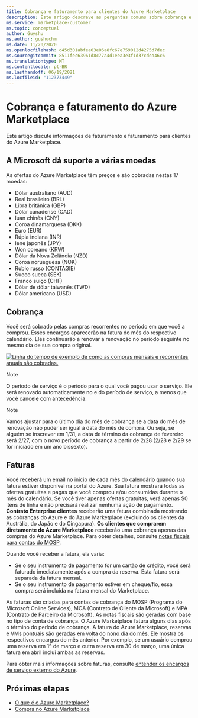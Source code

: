 ```yaml
---
title: Cobrança e faturamento para clientes do Azure Marketplace
description: Este artigo descreve as perguntas comuns sobre cobrança e faturamento para clientes do Azure Marketplace.
ms.service: marketplace-customer
ms.topic: conceptual
author: Guyshu
ms.author: gushuchm
ms.date: 11/20/2020
ms.openlocfilehash: d45d301abfea03e06a8fc67e759012d4275d7dec
ms.sourcegitcommit: 8511fec63961d8c77a4d1eea3e3f1d37cdea46c6
ms.translationtype: MT
ms.contentlocale: pt-BR
ms.lasthandoff: 06/19/2021
ms.locfileid: "112373449"
---
```

# <a name="azure-marketplace-billing-and-invoicing"></a>Cobrança e faturamento do Azure Marketplace

Este artigo discute informações de faturamento e faturamento para clientes do Azure Marketplace.

## <a name="microsoft-supports-multiple-currencies"></a>A Microsoft dá suporte a várias moedas

As ofertas do Azure Marketplace têm preços e são cobradas nestas 17 moedas:

- Dólar australiano (AUD)
- Real brasileiro (BRL)
- Libra britânica (GBP)
- Dólar canadense (CAD)
- Iuan chinês (CNY)
- Coroa dinamarquesa (DKK)
- Euro (EUR)
- Rúpia indiana (INR)
- Iene japonês (JPY)
- Won coreano (KRW)
- Dólar da Nova Zelândia (NZD)
- Coroa norueguesa (NOK)
- Rublo russo (CONTAGIE)
- Sueco sueca (SEK)
- Franco suíço (CHF)
- Dólar de dólar taiwanês (TWD)
- Dólar americano (USD)

## <a name="billing"></a>Cobrança

Você será cobrado pelas compras recorrentes no período em que você a comprou. Esses encargos aparecerão na fatura do mês do respectivo calendário. Eles continuarão a renovar a renovação no período seguinte no mesmo dia de sua compra original.

[![Linha do tempo de exemplo de como as compras mensais e recorrentes anuais são cobradas.](media/billing/billing-charges-recurring.png)](media/billing/billing-charges-recurring.png#lightbox)

>[!NOTE]
> O período de serviço é o período para o qual você pagou usar o serviço. Ele será renovado automaticamente no e do período de serviço, a menos que você cancele com antecedência.

> [!NOTE]
> Vamos ajustar para o último dia do mês de cobrança se a data do mês de renovação não puder ser igual à data do mês de compra. Ou seja, se alguém se inscrever em 1/31, a data de término da cobrança de fevereiro será 2/27, com o novo período de cobrança a partir de 2/28 (2/28 e 2/29 se for iniciado em um ano bissexto).

## <a name="invoices"></a>Faturas

Você receberá um email no início de cada mês do calendário quando sua fatura estiver disponível na portal do Azure. Sua fatura mostrará todas as ofertas gratuitas e pagas que você comprou e/ou consumidas durante o mês do calendário. Se você tiver apenas ofertas gratuitas, verá apenas $0 itens de linha e não precisará realizar nenhuma ação de pagamento. **Contrato Enterprise clientes** receberão uma fatura combinada mostrando as cobranças do Azure e do Azure Marketplace (excluindo os clientes da Austrália, do Japão e do Cingapura). **Os clientes que comprarem diretamente do Azure Marketplace** receberão uma cobrança apenas das compras do Azure Marketplace. Para obter detalhes, consulte [notas fiscais para contas do MOSP](/azure/cost-management-billing/understand/download-azure-invoice#invoices-for-mosp-billing-accounts).

Quando você receber a fatura, ela varia:

- Se o seu instrumento de pagamento for um cartão de crédito, você será faturado imediatamente após a compra da reserva. Esta fatura será separada da fatura mensal.
- Se o seu instrumento de pagamento estiver em cheque/fio, essa compra será incluída na fatura mensal do Marketplace.

As faturas são criadas para contas de cobrança do MOSP (Programa do Microsoft Online Services), MCA (Contrato de Cliente da Microsoft) e MPA (Contrato de Parceiro da Microsoft). As notas fiscais são geradas com base no tipo de conta de cobrança. O Azure Marketplace fatura alguns dias após o término do período de cobrança. A fatura do Azure Marketplace, reservas e VMs pontuais são geradas em volta do [nono dia do mês](/azure/cost-management-billing/understand/download-azure-invoice#invoices-for-mosp-billing-accounts). Ele mostra os respectivos encargos do mês anterior. Por exemplo, se um usuário comprou uma reserva em 1º de março e outra reserva em 30 de março, uma única fatura em abril inclui ambas as reservas.

Para obter mais informações sobre faturas, consulte [entender os encargos de serviço externo do Azure](/azure/cost-management-billing/understand/understand-azure-marketplace-charges).

## <a name="next-steps"></a>Próximas etapas

- [O que é o Azure Marketplace?](azure-marketplace-overview.md)
- [Compra no Azure Marketplace](azure-purchasing-invoicing.md)
